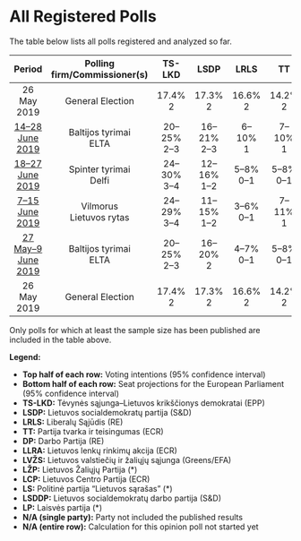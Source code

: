 # All Registered Polls

The table below lists all polls registered and analyzed so far.

| Period     | Polling firm/Commissioner(s) | TS-LKD | LSDP | LRLS | TT | DP | LLRA | LVŽS | LŽP | LCP | LS | LSDDP | LP |
|:----------:|:----------------------------:|:--:|:--:|:--:|:--:|:--:|:--:|:--:|:--:|:--:|:--:|:--:|:--:|
| 26 May 2019 | General Election | 17.4% <br> 2 | 17.3% <br> 2 | 16.6% <br> 2 | 14.2% <br> 2 | 12.4% <br> 1 | 8.0% <br> 1 | 6.6% <br> 1 | 3.6% <br> 0 | 0.0% <br> 0 | 0.0% <br> 0 | 0.0% <br> 0 | 0.0% <br> 0 |
| [14–28 June 2019](2019-06-28-Baltijostyrimai.html) | Baltijos tyrimai <br> ELTA | 20–25% <br> 2–3 | 16–21% <br> 2–3 | 6–10% <br> 1 | 7–10% <br> 1 | 6–9% <br> 1 | 4–7% <br> 0–1 | 18–22% <br> 2–3 | N/A <br> N/A | 2–5% <br> 0 | N/A <br> N/A | 1–2% <br> 0 | N/A <br> N/A |
| [18–27 June 2019](2019-06-27-Spintertyrimai.html) | Spinter tyrimai <br> Delfi | 24–30% <br> 3–4 | 12–16% <br> 1–2 | 5–8% <br> 0–1 | 5–8% <br> 0–1 | 6–9% <br> 1 | 4–6% <br> 0–1 | 16–21% <br> 2–3 | N/A <br> N/A | 2–4% <br> 0 | N/A <br> N/A | 2–4% <br> 0 | 4–6% <br> 0–1 |
| [7–15 June 2019](2019-06-15-Vilmorus.html) | Vilmorus <br> Lietuvos rytas | 24–29% <br> 3–4 | 11–15% <br> 1–2 | 3–6% <br> 0–1 | 7–11% <br> 1 | 9–12% <br> 1–2 | 4–6% <br> 0–1 | 20–26% <br> 3 | N/A <br> N/A | 1–3% <br> 0 | N/A <br> N/A | 2–5% <br> 0 | 2–5% <br> 0 |
| [27 May–9 June 2019](2019-06-09-Baltijostyrimai.html) | Baltijos tyrimai <br> ELTA | 20–25% <br> 2–3 | 16–20% <br> 2 | 4–7% <br> 0–1 | 5–8% <br> 0–1 | 7–10% <br> 1 | 5–8% <br> 0–1 | 18–23% <br> 2–3 | N/A <br> N/A | 2–4% <br> 0 | N/A <br> N/A | 4–6% <br> 0–1 | N/A <br> N/A |
| 26 May 2019 | General Election | 17.4% <br> 2 | 17.3% <br> 2 | 16.6% <br> 2 | 14.2% <br> 2 | 12.4% <br> 1 | 8.0% <br> 1 | 6.6% <br> 1 | 3.6% <br> 0 | 0.0% <br> 0 | 0.0% <br> 0 | 0.0% <br> 0 | 0.0% <br> 0 |

Only polls for which at least the sample size has been published are included in the table above.

**Legend:**
+ **Top half of each row:** Voting intentions (95% confidence interval)
+ **Bottom half of each row:** Seat projections for the European Parliament (95% confidence interval)
+ **TS-LKD:** Tėvynės sąjunga–Lietuvos krikščionys demokratai (EPP)
+ **LSDP:** Lietuvos socialdemokratų partija (S&D)
+ **LRLS:** Liberalų Sąjūdis (RE)
+ **TT:** Partija tvarka ir teisingumas (ECR)
+ **DP:** Darbo Partija (RE)
+ **LLRA:** Lietuvos lenkų rinkimų akcija (ECR)
+ **LVŽS:** Lietuvos valstiečių ir žaliųjų sąjunga (Greens/EFA)
+ **LŽP:** Lietuvos Žaliųjų Partija (*)
+ **LCP:** Lietuvos Centro Partija (ECR)
+ **LS:** Politinė partija “Lietuvos sąrašas” (*)
+ **LSDDP:** Lietuvos socialdemokratų darbo partija (S&D)
+ **LP:** Laisvės partija (*)
+ **N/A (single party):** Party not included the published results
+ **N/A (entire row):** Calculation for this opinion poll not started yet

